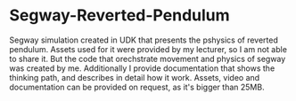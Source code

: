# Segway-Reverted-Pendulum
Segway simulation created in UDK that presents the pshysics of reverted pendulum. Assets used for it were provided by my lecturer, so I am not able to share it.
But the code that orechstrate movement and physics of segway was created by me. Additionally I provide documentation that shows the thinking path,
and describes in detail how it work. Assets, video and documentation can be provided on request, as it's bigger than 25MB.
